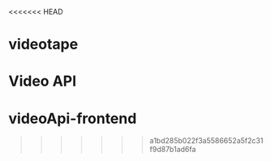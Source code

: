<<<<<<< HEAD
# videotape
Video API
=======
# videoApi-frontend
>>>>>>> a1bd285b022f3a5586652a5f2c31f9d87b1ad6fa
